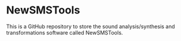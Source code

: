 # NewSMSTools
This is a GitHub repository to store the sound analysis/synthesis and transformations software called NewSMSTools.
